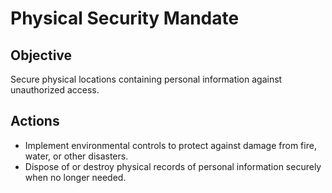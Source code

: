 # Physical Security Mandate

## Objective
Secure physical locations containing personal information against unauthorized access.

## Actions
- Implement environmental controls to protect against damage from fire, water, or other disasters.
- Dispose of or destroy physical records of personal information securely when no longer needed.